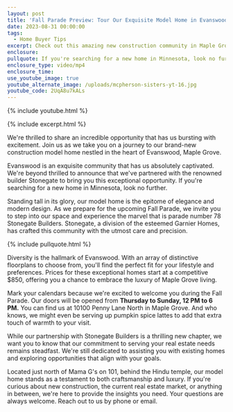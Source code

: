 ```yaml
---
layout: post
title: 'Fall Parade Preview: Tour Our Exquisite Model Home in Evanswood'
date: 2023-08-31 00:00:00
tags:
  - Home Buyer Tips
excerpt: Check out this amazing new construction community in Maple Grove.
enclosure:
pullquote: If you're searching for a new home in Minnesota, look no further.
enclosure_type: video/mp4
enclosure_time:
use_youtube_image: true
youtube_alternate_image: /uploads/mcpherson-sisters-yt-16.jpg
youtube_code: 2UqA8u7kALs
---
```

{% include youtube.html %}

{% include excerpt.html %}

We're thrilled to share an incredible opportunity that has us bursting with excitement. Join us as we take you on a journey to our brand-new construction model home nestled in the heart of Evanswood, Maple Grove.

Evanswood is an exquisite community that has us absolutely captivated. We're beyond thrilled to announce that we've partnered with the renowned builder Stonegate to bring you this exceptional opportunity. If you're searching for a new home in Minnesota, look no further.

Standing tall in its glory, our model home is the epitome of elegance and modern design. As we prepare for the upcoming Fall Parade, we invite you to step into our space and experience the marvel that is parade number 78 Stonegate Builders. Stonegate, a division of the esteemed Garnier Homes, has crafted this community with the utmost care and precision.

{% include pullquote.html %}

Diversity is the hallmark of Evanswood. With an array of distinctive floorplans to choose from, you'll find the perfect fit for your lifestyle and preferences. Prices for these exceptional homes start at a competitive $850, offering you a chance to embrace the luxury of Maple Grove living.

Mark your calendars because we're excited to welcome you during the Fall Parade. Our doors will be opened from **Thursday to Sunday, 12 PM to 6 PM.** You can find us at 10100 Penny Lane North in Maple Grove. And who knows, we might even be serving up pumpkin spice lattes to add that extra touch of warmth to your visit.

While our partnership with Stonegate Builders is a thrilling new chapter, we want you to know that our commitment to serving your real estate needs remains steadfast. We're still dedicated to assisting you with existing homes and exploring opportunities that align with your goals.

Located just north of Mama G's on 101, behind the Hindu temple, our model home stands as a testament to both craftsmanship and luxury. If you're curious about new construction, the current real estate market, or anything in between, we're here to provide the insights you need. Your questions are always welcome. Reach out to us by phone or email.